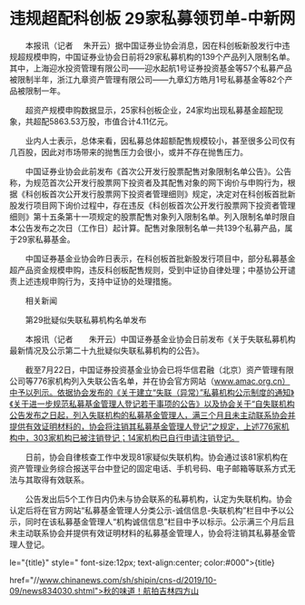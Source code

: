 # 违规超配科创板 29家私募领罚单-中新网

　　本报讯（记者　 朱开云）据中国证券业协会消息，因在科创板新股发行中违规超规模申购，中国证券业协会日前将29家私募机构的139个产品列入限制名单。其中，上海迎水投资管理有限公司——迎水起航1号证券投资基金等57个私募产品被限制半年，浙江九章资产管理有限公司——九章幻方皓月1号私募基金等82个产品被限制一年。

　　超资产规模申购数据显示，25家科创板企业，24家均出现私募基金超配现象，共超配5863.53万股，市值合计4.11亿元。

　　业内人士表示，总体来看，因私募总体超额配售规模较小，甚至很多公司仅有几百股，因此对市场带来的抛售压力会很小，或并不存在抛售压力。

　　中国证券业协会此前发布《首次公开发行股票配售对象限制名单公告》。公告称，为规范首次公开发行股票网下投资者及其配售对象的网下询价与申购行为，根据《科创板首次公开发行股票网下投资者管理细则》规定，决定对在科创板首批新股发行项目网下询价过程中，存在违反《科创板首次公开发行股票网下投资者管理细则》第十五条第十一项规定的股票配售对象列入限制名单。列入限制名单时限自本公告发布之次日（工作日）起计算。配售对象限制名单一共139个私募产品，属于29家私募基金。

　　中国证券基金业协会昨日表示，在科创板首批新股发行项目中，部分私募基金超产品资金规模申购，违反科创板配售规则，受到中证协自律处理；中基协公开谴责上述违规申购行为，支持中证协的处理措施。

　　相关新闻

　　第29批疑似失联私募机构名单发布

　　本报讯（记者　　朱开云）中国证券基金业协会日前发布《关于失联私募机构最新情况及公示第二十九批疑似失联私募机构的公告》。

　　截至7月22日，中国证券投资基金业协会已将华信君融（北京）资产管理有限公司等776家机构列入失联公告名单，并在协会官方网站（www.amac.org.cn）中予以列示。依据协会发布的《关于建立“失联（异常）”私募机构公示制度的通知》《关于进一步规范私募基金管理人登记若干事项的公告》以及协会关于“自失联机构公告发布之日起，列入失联机构的私募基金管理人，满三个月且未主动联系协会并提供有效证明材料的，协会将注销其私募基金管理人登记”之规定，上述776家机构中，303家机构已被注销登记；14家机构已自行申请注销登记。

　　日前，协会自律核查工作中发现81家疑似失联机构。协会通过该81家机构在资产管理业务综合报送平台中登记的固定电话、手机号码、电子邮箱等联系方式无法与其取得有效联系。

　　公告发出后5个工作日内仍未与协会联系的私募机构，认定为失联机构。协会认定后将在官方网站“私募基金管理人分类公示-诚信信息-失联机构”栏目中予以公示，同时在该私募基金管理人“机构诚信信息”栏目中予以标示。公示满三个月后且未主动联系协会并提供有效证明材料的私募基金管理人，协会将注销其私募基金管理人登记。

le="{title}" style=" font-size:12px; text-align:center; color:#000">{title}

href="//www.chinanews.com/sh/shipin/cns-d/2019/10-09/news834030.shtml">秋的味道！航拍吉林四方山
